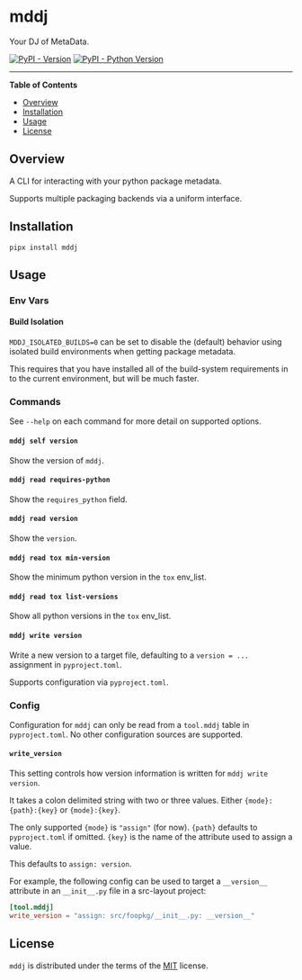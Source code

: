# mddj

Your DJ of MetaData.

[![PyPI - Version](https://img.shields.io/pypi/v/mddj.svg)](https://pypi.org/project/mddj)
[![PyPI - Python Version](https://img.shields.io/pypi/pyversions/mddj.svg)](https://pypi.org/project/mddj)

-----

**Table of Contents**

- [Overview](#overview)
- [Installation](#installation)
- [Usage](#usage)
- [License](#license)

## Overview

A CLI for interacting with your python package metadata.

Supports multiple packaging backends via a uniform interface.

## Installation

```console
pipx install mddj
```

## Usage

### Env Vars

#### Build Isolation

``MDDJ_ISOLATED_BUILDS=0`` can be set to disable the (default) behavior using
isolated build environments when getting package metadata.

This requires that you have installed all of the build-system requirements in
to the current environment, but will be much faster.

### Commands

See `--help` on each command for more detail on supported options.

#### `mddj self version`

Show the version of `mddj`.

#### `mddj read requires-python`

Show the `requires_python` field.

#### `mddj read version`

Show the `version`.

#### `mddj read tox min-version`

Show the minimum python version in the `tox` env_list.

#### `mddj read tox list-versions`

Show all python versions in the `tox` env_list.

#### `mddj write version`

Write a new version to a target file, defaulting to a `version = ...` assignment
in `pyproject.toml`.

Supports configuration via `pyproject.toml`.

### Config

Configuration for `mddj` can only be read from a `tool.mddj` table in
`pyproject.toml`. No other configuration sources are supported.

#### `write_version`

This setting controls how version information is written for
`mddj write version`.

It takes a colon delimited string with two or three values.
Either `{mode}:{path}:{key}` or `{mode}:{key}`.

The only supported `{mode}` is `"assign"` (for now).
`{path}` defaults to `pyproject.toml` if omitted.
`{key}` is the name of the attribute used to assign a value.

This defaults to `assign: version`.

For example, the following config can be used to target a `__version__`
attribute in an `__init__.py` file in a src-layout project:

```toml
[tool.mddj]
write_version = "assign: src/foopkg/__init__.py: __version__"
```

## License

`mddj` is distributed under the terms of the [MIT](https://spdx.org/licenses/MIT.html) license.
